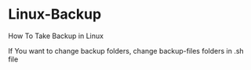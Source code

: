 # Linux-Backup
How To Take Backup in Linux 


If You want to change backup folders, change backup-files folders in .sh file
